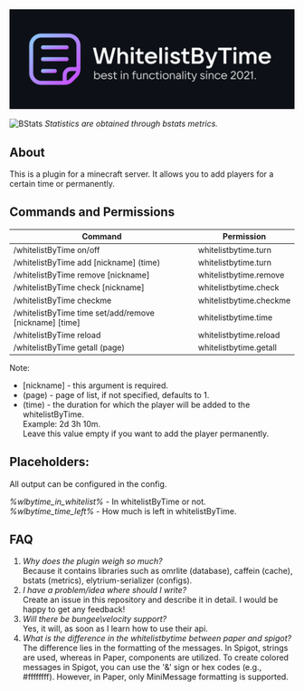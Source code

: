 <img src="./images/header.svg">

![BStats](https://bstats.org/signatures/bukkit/WhitelistByTime.svg)
*Statistics are obtained through bstats metrics.*

## About
This is a plugin for a minecraft server. It allows you to add players for a certain time or permanently.

## Commands and Permissions
| Command                                          | Permission              |
|--------------------------------------------------|-------------------------|
| /whitelistByTime on/off                                | whitelistbytime.turn    |
| /whitelistByTime add  [nickname] (time)                | whitelistbytime.turn    |
| /whitelistByTime remove [nickname]                     | whitelistbytime.remove  |
| /whitelistByTime check [nickname]                      | whitelistbytime.check   |
| /whitelistByTime checkme                               | whitelistbytime.checkme |
| /whitelistByTime time set/add/remove [nickname] [time] | whitelistbytime.time    |
| /whitelistByTime reload                                | whitelistbytime.reload  |
| /whitelistByTime getall (page)                         | whitelistbytime.getall  |

Note:
- [nickname] - this argument is required.
- (page) - page of list, if not specified, defaults to 1.
- (time) - the duration for which the player will be added to the whitelistByTime.\
  Example: 2d 3h 10m.\
  Leave this value empty if you want to add the player permanently.

## Placeholders:
All output can be configured in the config.

*%wlbytime_in_whitelist%* - In whitelistByTime or not.\
*%wlbytime_time_left%* - How much is left in whitelistByTime.

## FAQ
1. *Why does the plugin weigh so much?*\
   Because it contains libraries such as omrlite (database), caffein (cache), bstats (metrics), elytrium-serializer (configs).
2. *I have a problem/idea where should I write?*\
   Create an issue in this repository and describe it in detail. I would be happy to get any feedback!
3. *Will there be bungee\velocity support?*\
   Yes, it will, as soon as I learn how to use their api.
4. *What is the difference in the whitelistbytime between paper and spigot?*\
   The difference lies in the formatting of the messages. In Spigot, strings are used, whereas in Paper, components are utilized. To create colored messages in Spigot, you can use the '&' sign or hex codes (e.g., #ffffffff). However, in Paper, only MiniMessage formatting is supported.

